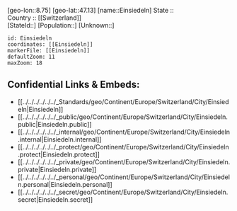 ﻿---
location: [47.13,8.75] 
mapzoom: [7,12] 
mapmarker: city 
type: City
tags:
- geo/City


SpocWebEntityId: 30003
isDeleted: false
confidential: public

---
[geo-lon::8.75] 
[geo-lat::47.13] 
[name::Einsiedeln] 
State ::  
Country :: [[Switzerland]]  
[StateId::] 
[Population::] 
[Unknown::] 


```leaflet
id: Einsiedeln
coordinates: [[Einsiedeln]] 
markerFile: [[Einsiedeln]] 
defaultZoom: 11 
maxZoom: 18
```


## Confidential Links & Embeds: 
- [[../../../../../../_Standards/geo/Continent/Europe/Switzerland/City/Einsiedeln|Einsiedeln]] 
- [[../../../../../../_public/geo/Continent/Europe/Switzerland/City/Einsiedeln.public|Einsiedeln.public]] 
- [[../../../../../../_internal/geo/Continent/Europe/Switzerland/City/Einsiedeln.internal|Einsiedeln.internal]] 
- [[../../../../../../_protect/geo/Continent/Europe/Switzerland/City/Einsiedeln.protect|Einsiedeln.protect]] 
- [[../../../../../../_private/geo/Continent/Europe/Switzerland/City/Einsiedeln.private|Einsiedeln.private]] 
- [[../../../../../../_personal/geo/Continent/Europe/Switzerland/City/Einsiedeln.personal|Einsiedeln.personal]] 
- [[../../../../../../_secret/geo/Continent/Europe/Switzerland/City/Einsiedeln.secret|Einsiedeln.secret]] 
